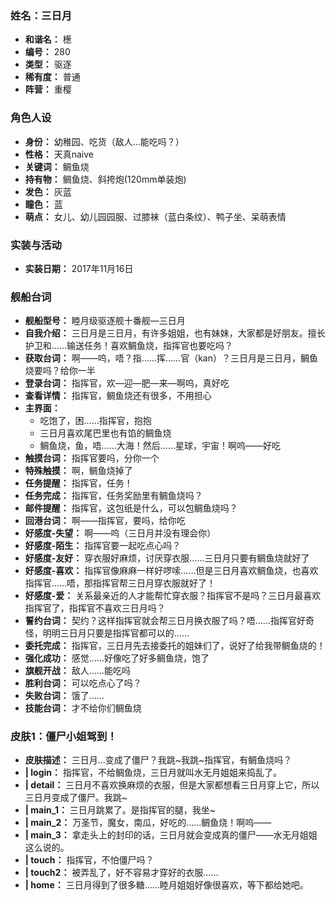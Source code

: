 ### 姓名：三日月
* **和谐名：** 檧
* **编号：** 280
* **类型：** 驱逐
* **稀有度：** 普通
* **阵营：** 重樱


### 角色人设
* **身份：** 幼稚园、吃货（敌人…能吃吗？）
* **性格：** 天真naive
* **关键词：** 鲷鱼烧
* **持有物：** 鲷鱼烧、斜挎炮(120mm单装炮)
* **发色：** 灰蓝
* **瞳色：** 蓝
* **萌点：** 女儿、幼儿园园服、过膝袜（蓝白条纹）、鸭子坐、呆萌表情


### 实装与活动
* **实装日期：** 2017年11月16日


### 舰船台词
* **舰船型号：** 睦月级驱逐舰十番舰—三日月
* **自我介绍：** 三日月是三日月，有许多姐姐，也有妹妹，大家都是好朋友。擅长护卫和……输送任务！喜欢鲷鱼烧，指挥官也要吃吗？
* **获取台词：** 啊——呜，唔？指……挥……官（kan）？三日月是三日月，鲷鱼烧要吗？给你一半
* **登录台词：** 指挥官，欢—迎—肥—来—啊呜，真好吃
* **查看详情：** 指挥官，鲷鱼烧还有很多，不用担心
* **主界面：**
  * 吃饱了，困……指挥官，抱抱
  * 三日月喜欢尾巴里也有馅的鲷鱼烧
  * 鲷鱼烧，鱼，唔……大海！然后……星球，宇宙！啊呜——好吃
* **触摸台词：** 指挥官要吗，分你一个
* **特殊触摸：** 啊，鲷鱼烧掉了
* **任务提醒：** 指挥官，任务！
* **任务完成：** 指挥官，任务奖励里有鲷鱼烧吗？
* **邮件提醒：** 指挥官，这包纸是什么，可以包鲷鱼烧吗？
* **回港台词：** 啊——指挥官，要吗，给你吃
* **好感度-失望：** 啊——呜（三日月并没有理会你）
* **好感度-陌生：** 指挥官要一起吃点心吗？
* **好感度-友好：** 穿衣服好麻烦，讨厌穿衣服……三日月只要有鲷鱼烧就好了
* **好感度-喜欢：** 指挥官像麻麻一样好啰嗦……但是三日月喜欢鲷鱼烧，也喜欢指挥官……唔，那指挥官帮三日月穿衣服就好了！
* **好感度-爱：** 关系最亲近的人才能帮忙穿衣服？指挥官不是吗？三日月最喜欢指挥官了，指挥官不喜欢三日月吗？
* **誓约台词：** 契约？这样指挥官就会帮三日月换衣服了吗？唔……指挥官好奇怪，明明三日月只要是指挥官都可以的……
* **委托完成：** 指挥官，三日月先去接委托的姐妹们了，说好了给我带鲷鱼烧的！
* **强化成功：** 感觉……好像吃了好多鲷鱼烧，饱了
* **旗舰开战：** 敌人……能吃吗
* **胜利台词：** 可以吃点心了吗？
* **失败台词：** 饿了……
* **技能台词：** 才不给你们鲷鱼烧


### 皮肤1：僵尸小姐驾到！
* **皮肤描述：** 三日月…变成了僵尸？我跳~我跳~指挥官，有鲷鱼烧吗？
* **| login：** 指挥官，不给鲷鱼烧，三日月就叫水无月姐姐来捣乱了。
* **| detail：** 三日月不喜欢换麻烦的衣服，但是大家都想看三日月穿上它，所以三日月变成了僵尸。我跳~
* **| main_1：** 三日月跳累了。是指挥官的腿，我坐~
* **| main_2：** 万圣节，魔女，南瓜，好吃的……鲷鱼烧！啊呜——
* **| main_3：** 拿走头上的封印的话，三日月就会变成真的僵尸——水无月姐姐这么说的。
* **| touch：** 指挥官，不怕僵尸吗？
* **| touch2：** 被弄乱了，好不容易才穿好的衣服……
* **| home：** 三日月得到了很多糖……睦月姐姐好像很喜欢，等下都给她吧。
